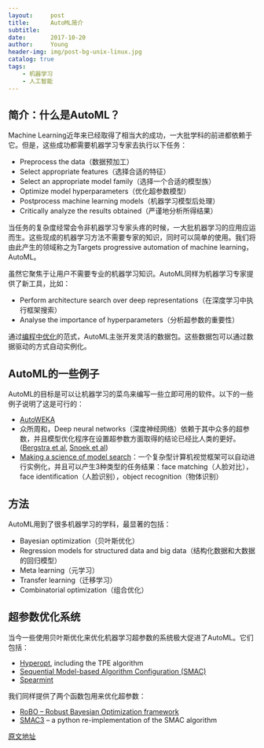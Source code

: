 ```yaml
---
layout:     post
title:      AutoML简介
subtitle:   
date:       2017-10-20
author:     Young
header-img: img/post-bg-unix-linux.jpg
catalog: true
tags:
    - 机器学习
    - 人工智能
---
```


## 简介：什么是AutoML？

Machine Learning近年来已经取得了相当大的成功，一大批学科的前进都依赖于它。但是，这些成功都需要机器学习专家去执行以下任务：
- Preprocess the data（数据预加工）
- Select appropriate features（选择合适的特征）
- Select an appropriate model family（选择一个合适的模型族）
- Optimize model hyperparameters（优化超参数模型）
- Postprocess machine learning models（机器学习模型后处理）
- Critically analyze the results obtained（严谨地分析所得结果）

当任务的复杂度经常会令非机器学习专家头疼的时候，一大批机器学习的应用应运而生。这些现成的机器学习方法不需要专家的知识，同时可以简单的使用。我们将由此产生的领域称之为Targets progressive automation of machine learning，AutoML。

虽然它聚焦于让用户不需要专业的机器学习知识。AutoML同样为机器学习专家提供了新工具，比如：
- Perform architecture search over deep representations（在深度学习中执行框架搜索）
- Analyse the importance of hyperparameters（分析超参数的重要性）

通过[编程中优化](http://www.prog-by-opt.net/)的范式，AutoML主张开发灵活的数据包。这些数据包可以通过数据驱动的方式自动实例化。

## AutoML的一些例子

AutoML的目标是可以让机器学习的菜鸟来编写一些立即可用的软件。以下的一些例子说明了这是可行的：
- [AutoWEKA](http://www.cs.ubc.ca/labs/beta/Projects/autoweka/)
- 众所周和，Deep neural networks（深度神经网络）依赖于其中众多的超参数，并且模型优化程序在设置超参数方面取得的结论已经比人类的更好。([Bergstra et al](http://books.nips.cc/papers/files/nips24/NIPS2011_1385.pdf), [Snoek et al](http://www.cs.toronto.edu/~jasper/bayesopt.pdf))
- [Making a science of model search](http://jmlr.org/proceedings/papers/v28/bergstra13.pdf)：一个复杂型计算机视觉框架可以自动进行实例化，并且可以产生3种类型的任务结果：face matching（人脸对比），face identification（人脸识别），object recognition（物体识别）

## 方法

AutoML用到了很多机器学习的学科，最显著的包括：
- Bayesian optimization（贝叶斯优化）
- Regression models for structured data and big data（结构化数据和大数据的回归模型）
- Meta learning（元学习）
- Transfer learning（迁移学习）
- Combinatorial optimization（组合优化）

## 超参数优化系统

当今一些使用贝叶斯优化来优化机器学习超参数的系统极大促进了AutoML。它们包括：
- [Hyperopt](http://jaberg.github.io/hyperopt/), including the TPE algorithm
- [Sequential Model-based Algorithm Configuration (SMAC)](http://aclib.net/SMAC/)
- [Spearmint](https://github.com/JasperSnoek/spearmint)

我们同样提供了两个函数包用来优化超参数：
- [RoBO – Robust Bayesian Optimization framework](http://www.ml4aad.org/automl/robo/)
- [SMAC3](https://github.com/automl/SMAC3) – a python re-implementation of the SMAC algorithm

[原文地址](http://www.ml4aad.org/automl/)